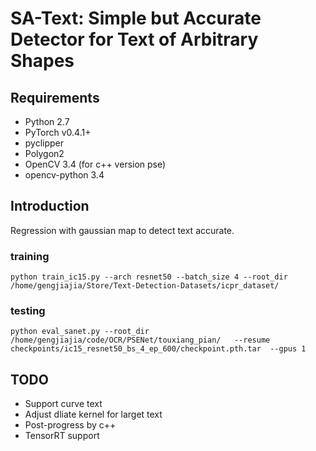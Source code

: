 # SA-Text: Simple but Accurate Detector for Text of Arbitrary Shapes

## Requirements
* Python 2.7
* PyTorch v0.4.1+
* pyclipper
* Polygon2
* OpenCV 3.4 (for c++ version pse)
* opencv-python 3.4

## Introduction

Regression with gaussian map to detect text accurate.

### training

```
python train_ic15.py --arch resnet50 --batch_size 4 --root_dir /home/gengjiajia/Store/Text-Detection-Datasets/icpr_dataset/ 
```

### testing

```
python eval_sanet.py --root_dir /home/gengjiajia/code/OCR/PSENet/touxiang_pian/   --resume checkpoints/ic15_resnet50_bs_4_ep_600/checkpoint.pth.tar  --gpus 1
```

## TODO

- Support curve text
- Adjust dliate kernel for larget text
- Post-progress by c++
- TensorRT support


